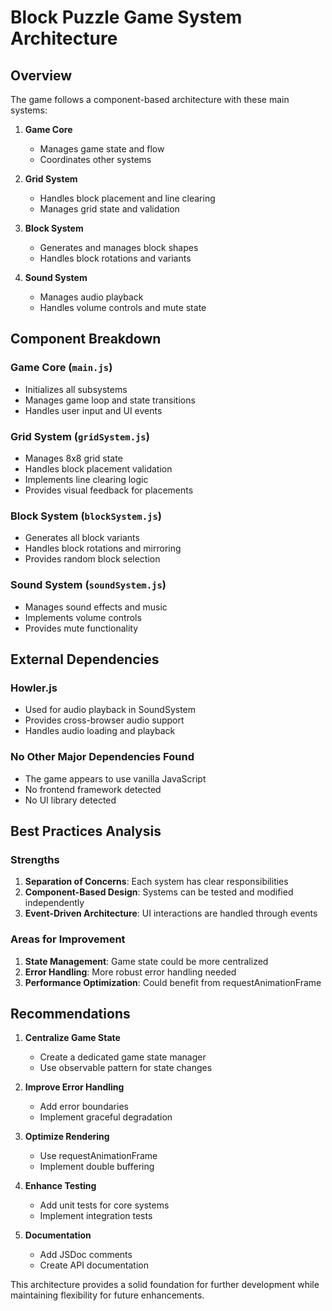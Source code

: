# Block Puzzle Game System Architecture

## Overview

The game follows a component-based architecture with these main systems:

1. **Game Core**
   - Manages game state and flow
   - Coordinates other systems

2. **Grid System**
   - Handles block placement and line clearing
   - Manages grid state and validation

3. **Block System**
   - Generates and manages block shapes
   - Handles block rotations and variants

4. **Sound System**
   - Manages audio playback
   - Handles volume controls and mute state

## Component Breakdown

### Game Core (`main.js`)
- Initializes all subsystems
- Manages game loop and state transitions
- Handles user input and UI events

### Grid System (`gridSystem.js`)
- Manages 8x8 grid state
- Handles block placement validation
- Implements line clearing logic
- Provides visual feedback for placements

### Block System (`blockSystem.js`)
- Generates all block variants
- Handles block rotations and mirroring
- Provides random block selection

### Sound System (`soundSystem.js`)
- Manages sound effects and music
- Implements volume controls
- Provides mute functionality

## External Dependencies

### Howler.js
- Used for audio playback in SoundSystem
- Provides cross-browser audio support
- Handles audio loading and playback

### No Other Major Dependencies Found
- The game appears to use vanilla JavaScript
- No frontend framework detected
- No UI library detected

## Best Practices Analysis

### Strengths
1. **Separation of Concerns**: Each system has clear responsibilities
2. **Component-Based Design**: Systems can be tested and modified independently
3. **Event-Driven Architecture**: UI interactions are handled through events

### Areas for Improvement
1. **State Management**: Game state could be more centralized
2. **Error Handling**: More robust error handling needed
3. **Performance Optimization**: Could benefit from requestAnimationFrame

## Recommendations

1. **Centralize Game State**
   - Create a dedicated game state manager
   - Use observable pattern for state changes

2. **Improve Error Handling**
   - Add error boundaries
   - Implement graceful degradation

3. **Optimize Rendering**
   - Use requestAnimationFrame
   - Implement double buffering

4. **Enhance Testing**
   - Add unit tests for core systems
   - Implement integration tests

5. **Documentation**
   - Add JSDoc comments
   - Create API documentation

This architecture provides a solid foundation for further development while maintaining flexibility for future enhancements.
